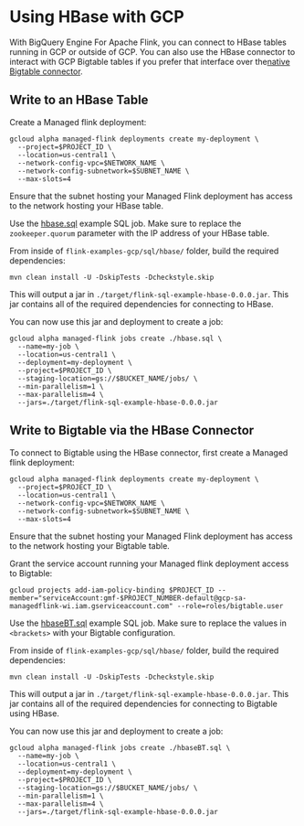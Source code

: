 # Using HBase with GCP
With BigQuery Engine For Apache Flink, you can connect to HBase tables running in GCP or outside of GCP. You can also use the HBase connector to interact with GCP Bigtable tables if you prefer that interface over the[native Bigtable connector](https://github.com/google/flink-connector-gcp/tree/73493f55bc527cf7e9d1b2bf9b405ec088cdb6eb/connectors/bigtable). 

## Write to an HBase Table 
Create a Managed flink deployment:

```
gcloud alpha managed-flink deployments create my-deployment \
  --project=$PROJECT_ID \
  --location=us-central1 \
  --network-config-vpc=$NETWORK_NAME \
  --network-config-subnetwork=$SUBNET_NAME \
  --max-slots=4
```

Ensure that the subnet hosting your Managed Flink deployment has access to the network hosting your HBase table.

Use the [hbase.sql](./hbase.sql) example SQL job. Make sure to replace the `zookeeper.quorum` parameter with the IP address of your HBase table.

From inside of `flink-examples-gcp/sql/hbase/` folder, build the required dependencies:

```
mvn clean install -U -DskipTests -Dcheckstyle.skip
```

This will output a jar in `./target/flink-sql-example-hbase-0.0.0.jar`. This jar contains all of the required dependencies for connecting to HBase.

You can now use this jar and deployment to create a job:

```
gcloud alpha managed-flink jobs create ./hbase.sql \
  --name=my-job \
  --location=us-central1 \
  --deployment=my-deployment \
  --project=$PROJECT_ID \
  --staging-location=gs://$BUCKET_NAME/jobs/ \
  --min-parallelism=1 \
  --max-parallelism=4 \
  --jars=./target/flink-sql-example-hbase-0.0.0.jar
  ```

## Write to Bigtable via the HBase Connector

To connect to Bigtable using the HBase connector, first create a Managed flink deployment:

```
gcloud alpha managed-flink deployments create my-deployment \
  --project=$PROJECT_ID \
  --location=us-central1 \
  --network-config-vpc=$NETWORK_NAME \
  --network-config-subnetwork=$SUBNET_NAME \
  --max-slots=4
```

Ensure that the subnet hosting your Managed Flink deployment has access to the network hosting your Bigtable table.

Grant the service account running your Managed flink deployment access to Bigtable:

```
gcloud projects add-iam-policy-binding $PROJECT_ID --member="serviceAccount:gmf-$PROJECT_NUMBER-default@gcp-sa-managedflink-wi.iam.gserviceaccount.com" --role=roles/bigtable.user
```

Use the [hbaseBT.sql](./hbaseBT.sql) example SQL job. Make sure to replace the values in `<brackets>` with your Bigtable configuration.

From inside of `flink-examples-gcp/sql/hbase/` folder, build the required dependencies:

```
mvn clean install -U -DskipTests -Dcheckstyle.skip
```

This will output a jar in `./target/flink-sql-example-hbase-0.0.0.jar`. This jar contains all of the required dependencies for connecting to Bigtable using HBase.

You can now use this jar and deployment to create a job:

```
gcloud alpha managed-flink jobs create ./hbaseBT.sql \
  --name=my-job \
  --location=us-central1 \
  --deployment=my-deployment \
  --project=$PROJECT_ID \
  --staging-location=gs://$BUCKET_NAME/jobs/ \
  --min-parallelism=1 \
  --max-parallelism=4 \
  --jars=./target/flink-sql-example-hbase-0.0.0.jar
  ```
